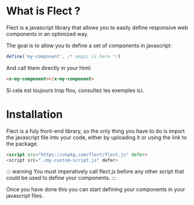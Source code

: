 # What is Flect ?

Flect is a javascript library that allows you to easily define responsive web components in an optimized way.

The goal is to allow you to define a set of components in javascript:
```js [my-components.js]
define('my-component', /* magic is here */)
```

And call them directly in your html:
```html [index.html]
<x-my-component></x-my-component>
```

Si cela est toujours trop flou, consultez les exemples ici.

# Installation

Flect is a fuly front-end library, so the only thing you have to do is import the javascript file into your code, either by uploading it or using the link to the package.

```html [index.html]
<script src="https://unpkg.com/flect/flect.js" defer>
<script src="./my-custom-script.js" defer>
```

::: warning
You must imperatively call flect.js before any other script that could be used to define your components.
:::

Once you have done this you can start defining your components in your javascript files.